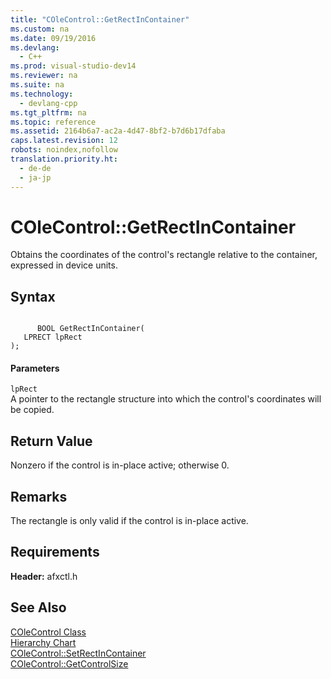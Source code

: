 ```yaml
---
title: "COleControl::GetRectInContainer"
ms.custom: na
ms.date: 09/19/2016
ms.devlang: 
  - C++
ms.prod: visual-studio-dev14
ms.reviewer: na
ms.suite: na
ms.technology: 
  - devlang-cpp
ms.tgt_pltfrm: na
ms.topic: reference
ms.assetid: 2164b6a7-ac2a-4d47-8bf2-b7d6b17dfaba
caps.latest.revision: 12
robots: noindex,nofollow
translation.priority.ht: 
  - de-de
  - ja-jp
---
```

# COleControl::GetRectInContainer
Obtains the coordinates of the control's rectangle relative to the container, expressed in device units.  
  
## Syntax  
  
```  
  
      BOOL GetRectInContainer(  
   LPRECT lpRect   
);  
```  
  
#### Parameters  
 `lpRect`  
 A pointer to the rectangle structure into which the control's coordinates will be copied.  
  
## Return Value  
 Nonzero if the control is in-place active; otherwise 0.  
  
## Remarks  
 The rectangle is only valid if the control is in-place active.  
  
## Requirements  
 **Header:** afxctl.h  
  
## See Also  
 [COleControl Class](../vs140/COleControl-Class.md)   
 [Hierarchy Chart](../vs140/Hierarchy-Chart.md)   
 [COleControl::SetRectInContainer](../vs140/COleControl--SetRectInContainer.md)   
 [COleControl::GetControlSize](../vs140/COleControl--GetControlSize.md)